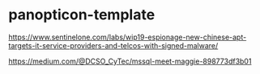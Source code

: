 # panopticon-template

https://www.sentinelone.com/labs/wip19-espionage-new-chinese-apt-targets-it-service-providers-and-telcos-with-signed-malware/

https://medium.com/@DCSO_CyTec/mssql-meet-maggie-898773df3b01
